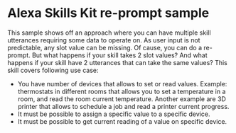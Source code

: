 # Alexa Skills Kit re-prompt sample
This sample shows off an approach where you can have multiple skill utterances requiring some data to operate on. 
As user input is not predictable, any slot value can be missing. Of cause, you can do a re-prompt. But what happens if your skill takes 2 slot values? 
And what happens if your skill have 2 utterances that can take the same values? 
This skill covers following use case: 
- You have number of devices that allows to set or read values. Example: thermostats in different rooms that allows you to set a temperature in a room, 
and read the room current temperature. Another example are 3D printer that allows to schedule a job and read a printer current progress.
- It must be possible to assign a specific value to a specific device. 
- It must be possible to get current reading of a value on specific device.
